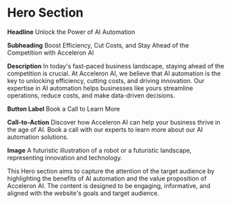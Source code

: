 **Hero Section**
================

**Headline**
Unlock the Power of AI Automation

**Subheading**
Boost Efficiency, Cut Costs, and Stay Ahead of the Competition with Acceleron AI

**Description**
In today's fast-paced business landscape, staying ahead of the competition is crucial. At Acceleron AI, we believe that AI automation is the key to unlocking efficiency, cutting costs, and driving innovation. Our expertise in AI automation helps businesses like yours streamline operations, reduce costs, and make data-driven decisions.

**Button Label**
Book a Call to Learn More

**Call-to-Action**
Discover how Acceleron AI can help your business thrive in the age of AI. Book a call with our experts to learn more about our AI automation solutions.

**Image**
A futuristic illustration of a robot or a futuristic landscape, representing innovation and technology.

This Hero section aims to capture the attention of the target audience by highlighting the benefits of AI automation and the value proposition of Acceleron AI. The content is designed to be engaging, informative, and aligned with the website's goals and target audience.